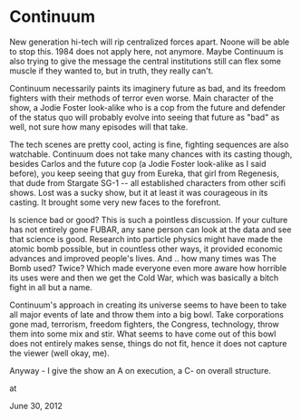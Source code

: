 # Continuum
New generation hi-tech will rip centralized forces apart. Noone will be able to stop this. 1984 does not apply here, not anymore. Maybe Continuum is also trying to give the message the central institutions still can flex some muscle if they wanted to, but in truth, they really can't.

Continuum necessarily paints its imaginery future as bad, and its freedom fighters with their methods of terror even worse. Main character of the show, a Jodie Foster look-alike who is a cop from the future and defender of the status quo will probably evolve into seeing that future as "bad" as well, not sure how many episodes will that take.  

The tech scenes are pretty cool, acting is fine, fighting sequences are also watchable. Continuum does not take many chances with its casting though, besides Carlos and the future cop (a Jodie Foster look-alike as I said before), you keep seeing that guy from Eureka, that girl from Regenesis, that dude from Stargate SG-1 -- all established characters from other scifi shows. Lost was a sucky show, but  it at least it was courageous in its casting. It brought some very new faces to the forefront.

Is science bad or good? This is such a pointless discussion. If your culture has not entirely gone FUBAR, any sane person can look at the data and see that science is good. Research into particle physics might have made the atomic bomb possible, but in countless other ways, it provided economic advances and improved people's lives. And .. how many times was The Bomb used? Twice? Which made everyone even more aware  how horrible its uses were and then we get the Cold War, which was basically a bitch fight in all but a name. 

Continuum's approach in creating its universe seems to have been to take all  major events of late and throw them into a big bowl. Take corporations gone mad,  terrorism, freedom fighters, the Congress, technology, throw them into some mix and stir. What seems to have come out of this bowl does not entirely makes sense, things do not fit, hence  it does not capture the viewer (well okay, me). 

Anyway - I give the show an A on execution, a C- on overall structure.








at

June 30, 2012















